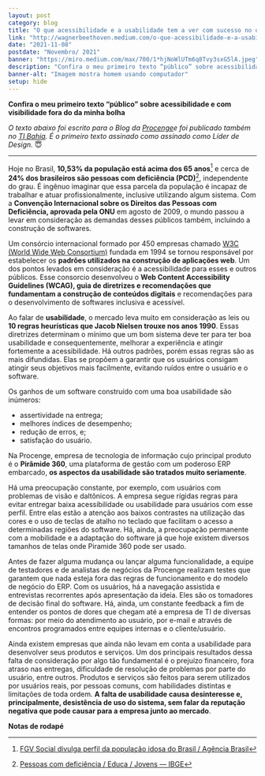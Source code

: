 ```yaml
---
layout: post
category: blog
title: "O que acessibilidade e a usabilidade tem a ver com sucesso no uso de softwares de gestão"
link: "http://wagnerbeethoven.medium.com/o-que-acessibilidade-e-a-usabilidade-tem-a-ver-com-sucesso-no-uso-de-softwares-de-gest%C3%A3o-e28d13435751"
date: "2021-11-08"
postdate: "Novembro/ 2021"
banner: "https://miro.medium.com/max/700/1*hjNoWlUTm6q8Tvy3sxG5lA.jpeg"
description: "Confira o meu primeiro texto “público” sobre acessibilidade e com visibilidade fora do da minha bolha"
banner-alt: "Imagem mostra homem usando computador"
setup: hide
---
```


**Confira o meu primeiro texto “público” sobre acessibilidade e com visibilidade fora do da minha bolha**

*O texto abaixo foi escrito para o Blog da [Procenge](https://procenge.com.br/acessibilidade-e-usabilidade-sucesso-no-uso-de-softwares-de-gestao/)e foi publicado também no [TI Bahia](https://tibahia.com/artigos/o-que-acessibilidade-e-a-usabilidade-tem-a-ver-com-sucesso-no-uso-de-softwares-de-gestao/). É o primeiro texto assinado como assinado como Líder de Design.* 😇

---

Hoje no Brasil, **10,53% da população está acima dos 65 anos**[^1] e cerca de **24% dos brasileiros são pessoas com deficiência (PCD)**[^2], independente do grau. É ingênuo imaginar que essa parcela da população é incapaz de trabalhar e atuar profissionalmente, inclusive utilizando algum sistema. Com a **Convenção Internacional sobre os Direitos das Pessoas com Deficiência, aprovada pela ONU** em agosto de 2009, o mundo passou a levar em consideração as demandas desses públicos também, incluindo a construção de softwares.

Um consórcio internacional formado por 450 empresas chamado [W3C (World Wide Web Consortium)](https://www.w3.org/Consortium/) fundada em 1994 se tornou responsável por estabelecer os **padrões utilizados na construção de aplicações web**. Um dos pontos levados em consideração é a acessibilidade para esses e outros públicos. Esse consorcio desenvolveu o **Web Content Accessibility Guidelines (WCAG), guia de diretrizes e recomendações que fundamentam a construção de conteúdos digitais** e recomendações para o desenvolvimento de softwares inclusiva e acessível.

Ao falar de **usabilidade**, o mercado leva muito em consideração as leis ou **10 regras heurísticas que Jacob Nielsen trouxe nos anos 1990**. Essas diretrizes determinam o mínimo que um bom sistema deve ter para ter boa usabilidade e consequentemente, melhorar a experiência e atingir fortemente a acessibilidade. Há outros padrões, porém essas regras são as mais difundidas. Elas se propõem a garantir que os usuários consigam atingir seus objetivos mais facilmente, evitando ruídos entre o usuário e o software.

Os ganhos de um software construído com uma boa usabilidade são inúmeros:

* assertividade na entrega;
* melhores índices de desempenho;
* redução de erros, e;
* satisfação do usuário.

Na Procenge, empresa de tecnologia de informação cujo principal produto é o **Pirâmide 360**, uma plataforma de gestão com um poderoso ERP embarcado, **os aspectos da usabilidade são tratados muito seriamente**.

Há uma preocupação constante, por exemplo, com usuários com problemas de visão e daltônicos. A empresa segue rígidas regras para evitar entregar baixa acessibilidade ou usabilidade para usuários com esse perfil. Entre elas estão a atenção aos baixos contrastes na utilização das cores e o uso de teclas de atalho no teclado que facilitam o acesso a determinadas regiões do software. Há, ainda, a preocupação permanente com a mobilidade e a adaptação do software já que hoje existem diversos tamanhos de telas onde Piramide 360 pode ser usado.

Antes de fazer alguma mudança ou lançar alguma funcionalidade, a equipe de testadores e de analistas de negócios da Procenge realizam testes que garantem que nada esteja fora das regras de funcionamento e do modelo de negócio do ERP. Com os usuários, há a navegação assistida e entrevistas recorrentes após apresentação da ideia. Eles são os tomadores de decisão final do software. Há, ainda, um constante feedback a fim de entender os pontos de dores que chegam até a empresa de TI de diversas formas: por meio do atendimento ao usuário, por e-mail e através de encontros programados entre equipes internas e o cliente/usuário.

Ainda existem empresas que ainda não levam em conta a usabilidade para desenvolver seus produtos e serviços. Um dos principais resultados dessa falta de consideração por algo tão fundamental é o prejuízo financeiro, fora atraso nas entregas, dificuldade de resolução de problemas por parte do usuário, entre outros. Produtos e serviços são feitos para serem utilizados por usuários reais, por pessoas comuns, com habilidades distintas e limitações de toda ordem. **A falta de usabilidade causa desinteresse e, principalmente, desistência de uso do sistema, sem falar da reputação negativa que pode causar para a empresa junto ao mercado**.

**Notas de rodapé**

[^1]: [FGV Social divulga perfil da população idosa do Brasil / Agência Brasil](https://agenciabrasil.ebc.com.br/saude/noticia/2020-04/brasileiros-com-65-anos-ou-mais-sao-10-53-da-populacao-diz-FGV)
[^2]: [Pessoas com deficiência / Educa / Jovens — IBGE](https://educa.ibge.gov.br/jovens/conheca-o-brasil/populacao/20551-pessoas-com-deficiencia.html)